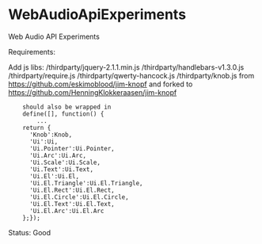 WebAudioApiExperiments
======================

Web Audio API Experiments


Requirements:

Add js libs:
	/thirdparty/jquery-2.1.1.min.js
	/thirdparty/handlebars-v1.3.0.js
	/thirdparty/require.js
	/thirdparty/qwerty-hancock.js
	/thirdparty/knob.js 				from https://github.com/eskimoblood/jim-knopf
		and forked to https://github.com/HenningKlokkeraasen/jim-knopf

		should also be wrapped in
		define([], function() { 
			...
		return {
		  'Knob':Knob,
		  'Ui':Ui,
		  'Ui.Pointer':Ui.Pointer,
		  'Ui.Arc':Ui.Arc,
		  'Ui.Scale':Ui.Scale,
		  'Ui.Text':Ui.Text,
		  'Ui.El':Ui.El,
		  'Ui.El.Triangle':Ui.El.Triangle,
		  'Ui.El.Rect':Ui.El.Rect,
		  'Ui.El.Circle':Ui.El.Circle,
		  'Ui.El.Text':Ui.El.Text,
		  'Ui.El.Arc':Ui.El.Arc
		};});

Status:
Good